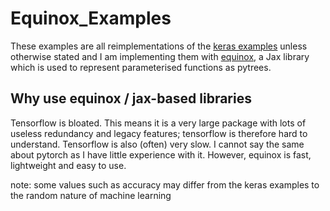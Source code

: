 # Equinox_Examples

These examples are all reimplementations of the [keras examples](https://keras.io/examples/) unless otherwise stated and I am implementing them with [equinox](https://github.com/patrick-kidger/equinox), a Jax library which is used to represent parameterised functions as pytrees.

## Why use equinox / jax-based libraries

Tensorflow is bloated. This means it is a very large package with lots of useless redundancy and legacy features; tensorflow is therefore hard to understand. Tensorflow is also (often) very slow. I cannot say the same about pytorch as I have little experience with it. However, equinox is fast, lightweight and easy to use.

note: some values such as accuracy may differ from the keras examples to the random nature of machine learning
